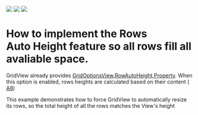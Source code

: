 <!-- default badges list -->
![](https://img.shields.io/endpoint?url=https://codecentral.devexpress.com/api/v1/VersionRange/128629929/13.1.4%2B)
[![](https://img.shields.io/badge/Open_in_DevExpress_Support_Center-FF7200?style=flat-square&logo=DevExpress&logoColor=white)](https://supportcenter.devexpress.com/ticket/details/E2781)
[![](https://img.shields.io/badge/📖_How_to_use_DevExpress_Examples-e9f6fc?style=flat-square)](https://docs.devexpress.com/GeneralInformation/403183)
<!-- default badges end -->
# How to implement the Rows Auto Height feature so all rows fill all avaliable space.


<p>GridView already provides <a href="http://documentation.devexpress.com/#WindowsForms/DevExpressXtraGridViewsGridGridOptionsView_RowAutoHeighttopic">GridOptionsView.RowAutoHeight Property</a>. When this option is enabled, rows heights are calculated based on their content ( <a href="https://www.devexpress.com/Support/Center/p/A8">A8</a>)</p><p>This example demonstrates how to force GridView to automatically resize its rows, so the total height of all the rows matches the View's height</p>

<br/>


